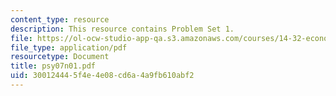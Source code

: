 ```yaml
---
content_type: resource
description: This resource contains Problem Set 1.
file: https://ol-ocw-studio-app-qa.s3.amazonaws.com/courses/14-32-econometrics-spring-2007/300124445f4e4e08cd6a4a9fb610abf2_psy07n01.pdf
file_type: application/pdf
resourcetype: Document
title: psy07n01.pdf
uid: 30012444-5f4e-4e08-cd6a-4a9fb610abf2
---
```

